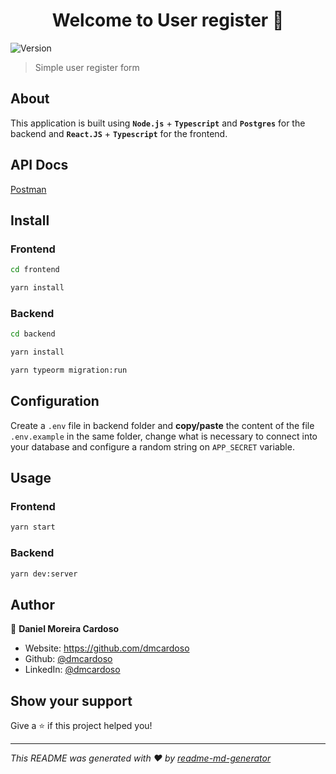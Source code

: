 <h1 align="center">Welcome to User register 👋</h1>
<p>
  <img alt="Version" src="https://img.shields.io/badge/version-1.0.0-blue.svg?cacheSeconds=2592000" />
</p>

> Simple user register form

## About

This application is built using **`Node.js`** + **`Typescript`** and **`Postgres`** for the backend and **`React.JS`** + **`Typescript`** for the frontend.

## API Docs

[Postman](https://documenter.getpostman.com/view/5725955/SztK1QQ4?version=latest)

## Install

### Frontend

```sh
cd frontend

yarn install
```

### Backend

```sh
cd backend

yarn install

yarn typeorm migration:run
```

## Configuration

Create a `.env` file in backend folder and **copy/paste** the content of the file `.env.example` in the same folder, change what is necessary to connect into your database and configure a random string on `APP_SECRET` variable.

## Usage

### Frontend

```sh
yarn start
```
### Backend

```sh
yarn dev:server
```

## Author

👤 **Daniel Moreira Cardoso**

* Website: https://github.com/dmcardoso
* Github: [@dmcardoso](https://github.com/dmcardoso)
* LinkedIn: [@dmcardoso](https://linkedin.com/in/dmcardoso)

## Show your support

Give a ⭐️ if this project helped you!

***
_This README was generated with ❤️ by [readme-md-generator](https://github.com/kefranabg/readme-md-generator)_